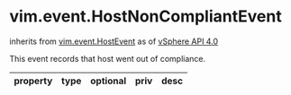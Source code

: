 vim.event.HostNonCompliantEvent
===============================
inherits from [vim.event.HostEvent](docs/vim.event.HostEvent.md)
as of [vSphere API 4.0](vim.version.md#vim.version.version5)


This event records that host went out of compliance.

| property | type | optional | priv | desc |
|:---------|:-----|:---------|:-----|:-----|


